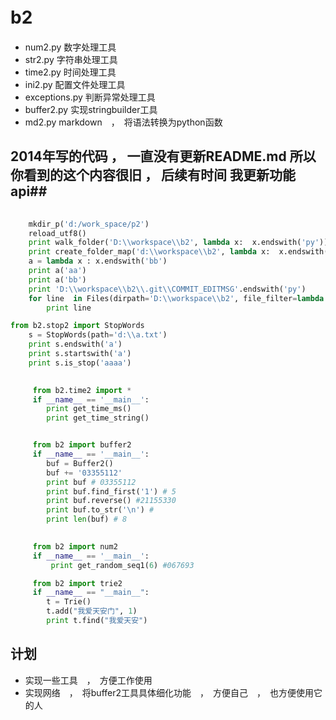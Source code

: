 b2　
======================
* num2.py 数字处理工具
* str2.py 字符串处理工具
* time2.py 时间处理工具
* ini2.py 配置文件处理工具
* exceptions.py 判断异常处理工具
* buffer2.py 实现stringbuilder工具
* md2.py markdown　，　将语法转换为python函数

## 2014年写的代码 ， 一直没有更新README.md 所以你看到的这个内容很旧 ， 后续有时间 我更新功能api##  

```python  
     
    mkdir_p('d:/work_space/p2')
    reload_utf8()
    print walk_folder('D:\\workspace\\b2', lambda x:  x.endswith('py'))
    print create_folder_map('d:\\workspace\\b2', lambda x:  x.endswith('py') , limit_level = 1)
    a = lambda x : x.endswith('bb')
    print a('aa')
    print a('bb')
    print 'D:\\workspace\\b2\\.git\\COMMIT_EDITMSG'.endswith('py')
    for line  in Files(dirpath='D:\\workspace\\b2', file_filter=lambda x:  x.endswith('py')):
        print line 
```



```python   
from b2.stop2 import StopWords
    s = StopWords(path='d:\\a.txt')
    print s.endswith('a')
    print s.startswith('a')
    print s.is_stop('aaaa')
```

```python   
    
     from b2.time2 import *
     if __name__ == '__main__':
        print get_time_ms()
        print get_time_string()
```


```python   

     from b2 import buffer2
     if __name__ == '__main__':
        buf = Buffer2()
        buf += '03355112'
        print buf # 03355112
        print buf.find_first('1') # 5
        print buf.reverse() #21155330
        print buf.to_str('\n') #
        print len(buf) # 8
```

```python   
   
     from b2 import num2
     if __name__ == '__main__':
         print get_random_seq1(6) #067693
```

```python
     from b2 import trie2 
     if __name__ == "__main__":
        t = Trie()
        t.add("我爱天安门", 1)
        print t.find("我爱天安")
```

计划
---------
-  实现一些工具　，　方便工作使用　　
-  实现网络　，　将buffer2工具具体细化功能　，　方便自己　，　也方便使用它的人
